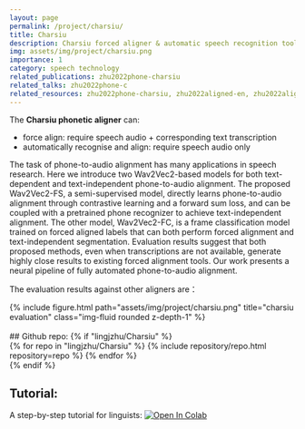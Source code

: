 ```yaml
---
layout: page
permalink: /project/charsiu/
title: Charsiu
description: Charsiu forced aligner & automatic speech recognition tool <br><br>
img: assets/img/project/charsiu.png
importance: 1
category: speech technology
related_publications: zhu2022phone-charsiu
related_talks: zhu2022phone-c
related_resources: zhu2022phone-charsiu, zhu2022aligned-en, zhu2022aligned-cn
---
```


The **Charsiu phonetic aligner** can:
- force align: require speech audio + corresponding text transcription
- automatically recognise and align: require speech audio only  

The task of phone-to-audio alignment has many applications in speech research. Here we introduce two Wav2Vec2-based models for both text-dependent and text-independent phone-to-audio alignment. The proposed Wav2Vec2-FS, a semi-supervised model, directly learns phone-to-audio alignment through contrastive learning and a forward sum loss, and can be coupled with a pretrained phone recognizer to achieve text-independent alignment. The other model, Wav2Vec2-FC, is a frame classification model trained on forced aligned labels that can both perform forced alignment and text-independent segmentation. Evaluation results suggest that both proposed methods, even when transcriptions are not available, generate highly close results to existing forced alignment tools. Our work presents a neural pipeline of fully automated phone-to-audio alignment.


The evaluation results against other aligners are：
<div class="row">
    <div class="col-sm mt-3 mt-md-0">
        {% include figure.html path="assets/img/project/charsiu.png" title="charsiu evaluation" class="img-fluid rounded z-depth-1" %}
    </div>
</div>

<br>
## Github repo:
{% if "lingjzhu/Charsiu" %}
<div class="repositories d-flex flex-wrap flex-md-row flex-column justify-content-between align-items-center">
  {% for repo in "lingjzhu/Charsiu" %}
    {% include repository/repo.html repository=repo %}
  {% endfor %}
</div>
{% endif %}
<br>

## Tutorial: 
A step-by-step tutorial for linguists:
<a target="_blank" href="https://colab.research.google.com/github/lingjzhu/charsiu/blob/main/charsiu_tutorial.ipynb">
  <img src="https://colab.research.google.com/assets/colab-badge.svg" alt="Open In Colab"/>
</a>

<br>


